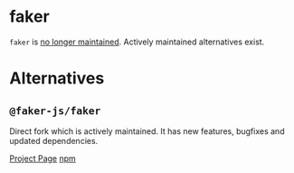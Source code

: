 # faker

`faker` is [no longer maintained](https://fakerjs.dev/about/announcements/2022-01-14.html#i-heard-something-happened-what-s-the-tldr). Actively maintained alternatives exist.

# Alternatives

## `@faker-js/faker`

Direct fork which is actively maintained. It has new features, bugfixes and updated dependencies.

[Project Page](https://github.com/faker-js/faker)
[npm](https://www.npmjs.com/package/@faker-js/faker)
